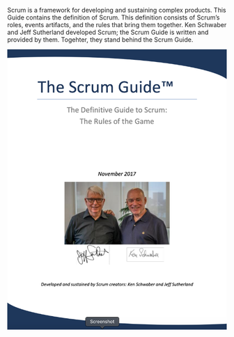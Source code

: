 Scrum is a framework for developing and sustaining complex products. This Guide contains the definition of Scrum. This definition consists of Scrum’s roles, events artifacts, and the rules that bring them together. Ken Schwaber and Jeff Sutherland developed Scrum; the Scrum Guide is written and provided by them. Togehter, they stand behind the Scrum Guide.

![the-scrum-guide](/the-scrum-guide/the-scrum-guide.png "The Scrum Guide")
